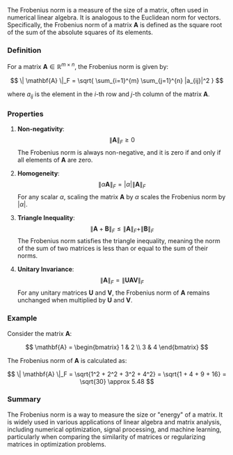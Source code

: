 The Frobenius norm is a measure of the size of a matrix, often used in numerical linear algebra. It is analogous to the Euclidean norm for vectors. Specifically, the Frobenius norm of a matrix $\mathbf{A}$ is defined as the square root of the sum of the absolute squares of its elements.

### Definition

For a matrix $\mathbf{A} \in \mathbb{R}^{m \times n}$, the Frobenius norm is given by:

$$ \| \mathbf{A} \|_F = \sqrt{ \sum_{i=1}^{m} \sum_{j=1}^{n} |a_{ij}|^2 } $$

where $a_{ij}$ is the element in the $i$-th row and $j$-th column of the matrix $\mathbf{A}$.

### Properties

1. **Non-negativity**:
   $$
   \| \mathbf{A} \|_F \geq 0
   $$
   The Frobenius norm is always non-negative, and it is zero if and only if all elements of $\mathbf{A}$ are zero.

2. **Homogeneity**:
   $$
   \| \alpha \mathbf{A} \|_F = |\alpha| \| \mathbf{A} \|_F
   $$
   For any scalar $\alpha$, scaling the matrix $\mathbf{A}$ by $\alpha$ scales the Frobenius norm by $|\alpha|$.

3. **Triangle Inequality**:
   $$
   \| \mathbf{A} + \mathbf{B} \|_F \leq \| \mathbf{A} \|_F + \| \mathbf{B} \|_F
   $$
   The Frobenius norm satisfies the triangle inequality, meaning the norm of the sum of two matrices is less than or equal to the sum of their norms.

4. **Unitary Invariance**:
   $$
   \| \mathbf{A} \|_F = \| \mathbf{U} \mathbf{A} \mathbf{V} \|_F
   $$
   For any unitary matrices $\mathbf{U}$ and $\mathbf{V}$, the Frobenius norm of $\mathbf{A}$ remains unchanged when multiplied by $\mathbf{U}$ and $\mathbf{V}$.

### Example

Consider the matrix $\mathbf{A}$:

$$ \mathbf{A} = \begin{bmatrix} 1 & 2 \\ 3 & 4 \end{bmatrix} $$

The Frobenius norm of $\mathbf{A}$ is calculated as:

$$ \| \mathbf{A} \|_F = \sqrt{1^2 + 2^2 + 3^2 + 4^2} = \sqrt{1 + 4 + 9 + 16} = \sqrt{30} \approx 5.48 $$

### Summary

The Frobenius norm is a way to measure the size or "energy" of a matrix. It is widely used in various applications of linear algebra and matrix analysis, including numerical optimization, signal processing, and machine learning, particularly when comparing the similarity of matrices or regularizing matrices in optimization problems.